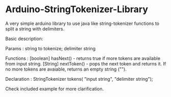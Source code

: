 # Arduino-StringTokenizer-Library
A very simple arduino library to use java like string-tokenizer functions to split a string with delimiters.


Basic description:

Params : string to tokenize; delimiter string

Functions : 
  [boolean] hasNext() - returns true if more tokens are available from input string.
  [String] nextToken() - pops the next token and returns it. If no more tokens are avaiable, returns an empty string ("").
  
Declaration : StringTokenizer tokens( "input string", "delimiter string");

Check included example for more clarification.
